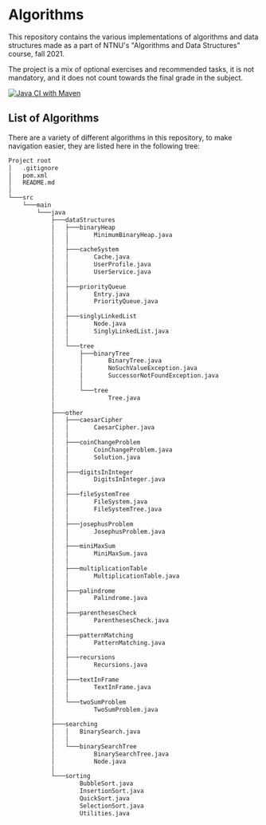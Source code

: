 # Algorithms

This repository contains the various implementations of algorithms and data structures made as a part of NTNU's
"Algorithms and Data Structures" course, fall 2021.

The project is a mix of optional exercises and recommended tasks,
it is not mandatory, and it does not count towards the final grade in the subject.

[![Java CI with Maven](https://github.com/Marko19907/Algorithms/actions/workflows/maven.yml/badge.svg?branch=main)](https://github.com/Marko19907/Algorithms/actions/workflows/maven.yml)

## List of Algorithms

There are a variety of different algorithms in this repository,
to make navigation easier, they are listed here in the following tree:

```bash
Project root
│   .gitignore
│   pom.xml
│   README.md
│
└───src
    └───main
        └───java
            ├───dataStructures
            │   ├───binaryHeap
            │   │       MinimumBinaryHeap.java
            │   │
            │   ├───cacheSystem
            │   │       Cache.java
            │   │       UserProfile.java
            │   │       UserService.java
            │   │
            │   ├───priorityQueue
            │   │       Entry.java
            │   │       PriorityQueue.java
            │   │
            │   ├───singlyLinkedList
            │   │       Node.java
            │   │       SinglyLinkedList.java
            │   │
            │   └───tree
            │       ├───binaryTree
            │       │       BinaryTree.java
            │       │       NoSuchValueException.java
            │       │       SuccessorNotFoundException.java
            │       │
            │       └───tree
            │               Tree.java
            │
            ├───other
            │   ├───caesarCipher
            │   │       CaesarCipher.java
            │   │
            │   ├───coinChangeProblem
            │   │       CoinChangeProblem.java
            │   │       Solution.java
            │   │
            │   ├───digitsInInteger
            │   │       DigitsInInteger.java
            │   │
            │   ├───fileSystemTree
            │   │       FileSystem.java
            │   │       FileSystemTree.java
            │   │
            │   ├───josephusProblem
            │   │       JosephusProblem.java
            │   │
            │   ├───miniMaxSum
            │   │       MiniMaxSum.java
            │   │
            │   ├───multiplicationTable
            │   │       MultiplicationTable.java
            │   │
            │   ├───palindrome
            │   │       Palindrome.java
            │   │
            │   ├───parenthesesCheck
            │   │       ParenthesesCheck.java
            │   │
            │   ├───patternMatching
            │   │       PatternMatching.java
            │   │
            │   ├───recursions
            │   │       Recursions.java
            │   │
            │   ├───textInFrame
            │   │       TextInFrame.java
            │   │
            │   └───twoSumProblem
            │           TwoSumProblem.java
            │
            ├───searching
            │   │   BinarySearch.java
            │   │
            │   └───binarySearchTree
            │           BinarySearchTree.java
            │           Node.java
            │
            └───sorting
                    BubbleSort.java
                    InsertionSort.java
                    QuickSort.java
                    SelectionSort.java
                    Utilities.java
```